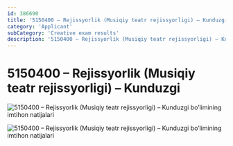 ```yaml
---
id: 386690
title: '5150400 – Rejissyorlik (Musiqiy teatr rejissyorligi) – Kunduzgi'
category: 'Applicant'
subCategory: 'Creative exam results'
description: '5150400 – Rejissyorlik (Musiqiy teatr rejissyorligi) – Kunduzgi bo’limining imtihon natijalari'
---
```


# 5150400 – Rejissyorlik (Musiqiy teatr rejissyorligi) – Kunduzgi

![5150400 – Rejissyorlik (Musiqiy teatr rejissyorligi) – Kunduzgi bo’limining imtihon natijalari](/page/386690/photo_2020-10-06_18-10-30-1024x746.jpg)

![5150400 – Rejissyorlik (Musiqiy teatr rejissyorligi) – Kunduzgi bo’limining imtihon natijalari](/page/386690/photo_2020-10-06_18-10-30-2-1024x746.jpg)

